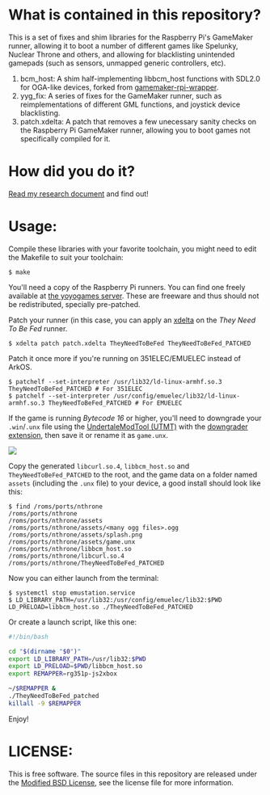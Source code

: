 # What is contained in this repository?

This is a set of fixes and shim libraries for the Raspberry Pi's GameMaker runner, allowing it to boot a number of different games like Spelunky, Nuclear Throne and others, and allowing for blacklisting unintended gamepads (such as sensors, unmapped generic controllers, etc).

1) bcm_host: A shim half-implementing libbcm_host functions with SDL2.0 for OGA-like devices, forked from [gamemaker-rpi-wrapper](https://github.com/jdonald/gamemaker-rpi-wrapper).
1) yyg_fix: A series of fixes for the GameMaker runner, such as reimplementations of different GML functions, and joystick device blacklisting.
1) patch.xdelta: A patch that removes a few unecessary sanity checks on the Raspberry Pi GameMaker runner, allowing you to boot games not specifically compiled for it.

# How did you do it?

[Read my research document](RESEARCH.md) and find out!

# Usage:

Compile these libraries with your favorite toolchain, you might need to edit the Makefile to suit your toolchain:

```
$ make
```

You'll need a copy of the Raspberry Pi runners. You can find one freely available at [the yoyogames server](http://download.yoyogames.com/pi/TheyNeedToBeFed.tar.gz). These are freeware and thus should not be redistributed, specially pre-patched.

Patch your runner (in this case, you can apply an [xdelta](patch.xdelta) on the _They Need To Be Fed_ runner.

```
$ xdelta patch patch.xdelta TheyNeedToBeFed TheyNeedToBeFed_PATCHED
```

Patch it once more if you're running on 351ELEC/EMUELEC instead of ArkOS.

```
$ patchelf --set-interpreter /usr/lib32/ld-linux-armhf.so.3 TheyNeedToBeFed_PATCHED # For 351ELEC
$ patchelf --set-interpreter /usr/config/emuelec/lib32/ld-linux-armhf.so.3 TheyNeedToBeFed_PATCHED # For EMUELEC
```

If the game is running _Bytecode 16_ or higher, you'll need to downgrade your `.win`/`.unx` file using the [UndertaleModTool (UTMT)](https://github.com/krzys-h/UndertaleModTool) with the [downgrader extension](16Or17To15.csx), then save it or rename it as `game.unx`.

![](https://i.imgur.com/SExco4J.png)

Copy the generated `libcurl.so.4`, `libbcm_host.so` and `TheyNeedToBeFed_PATCHED` to the root, and the game data on a folder named `assets` (including the `.unx` file) to your device, a good install should look like this:

```
$ find /roms/ports/nthrone
/roms/ports/nthrone
/roms/ports/nthrone/assets
/roms/ports/nthrone/assets/<many ogg files>.ogg
/roms/ports/nthrone/assets/splash.png
/roms/ports/nthrone/assets/game.unx
/roms/ports/nthrone/libbcm_host.so
/roms/ports/nthrone/libcurl.so.4
/roms/ports/nthrone/TheyNeedToBeFed_PATCHED
```

Now you can either launch from the terminal:

```
$ systemctl stop emustation.service
$ LD_LIBRARY_PATH=/usr/lib32:/usr/config/emuelec/lib32:$PWD LD_PRELOAD=libbcm_host.so ./TheyNeedToBeFed_PATCHED
```

Or create a launch script, like this one:

```bash
#!/bin/bash

cd "$(dirname "$0")"
export LD_LIBRARY_PATH=/usr/lib32:$PWD
export LD_PRELOAD=$PWD/libbcm_host.so
export REMAPPER=rg351p-js2xbox

~/$REMAPPER &
./TheyNeedToBeFed_patched
killall -9 $REMAPPER
```

Enjoy!

# LICENSE:

This is free software. The source files in this repository are released under the [Modified BSD License](LICENSE.md), see the license file for more information.